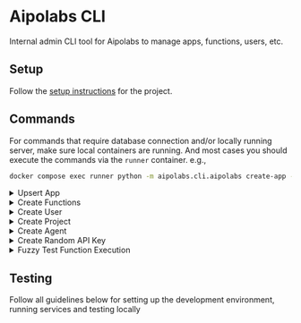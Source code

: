# Aipolabs CLI
Internal admin CLI tool for Aipolabs to manage apps, functions, users, etc.

## Setup
Follow the [setup instructions](../README.md) for the project.

## Commands
For commands that require database connection and/or locally running server, make sure local containers are running.
And most cases you should execute the commands via the `runner` container.
e.g.,
```bash
docker compose exec runner python -m aipolabs.cli.aipolabs create-app --app-file ./apps/brave_search/app.json --secrets-file ./apps/brave_search/.app.secrets.json
```

<details>
  <summary>Upsert App</summary>
  
  - Create an app (without its functions) or update an existing app (identified by the app name) in the database, based on the app json file provided.
  - --secrets-file is optional, it is to temporarily store sensitive data such as default api key, default OAuth2 client secret etc, which will be used to populate the placeholders in app.json file.
  - Note: the app name change is not supported by this command.
  - Example files: [`google_calendar`](../../apps/google_calendar/app.json).

  ```bash
  python -m aipolabs.cli.aipolabs upsert-app --app-file ./apps/brave_search/app.json --secrets-file ./apps/brave_search/.app.secrets.json
  ```
</details>

<details>
  <summary>Create Functions</summary>
  
  - Create functions for an app in the database, based on the functions json file provided.
  - Note that the app must already exist in the database.
  - Example files: [`google_calendar`](../../apps/google_calendar/functions.json).

  ```bash
  python -m aipolabs.cli.aipolabs create-functions --functions-file ./apps/google_calendar/functions.json
  ```
</details>

<details>
  <summary>Create User</summary>
  
  - Create a user in the database.

  ```bash
  python -m aipolabs.cli.aipolabs create-user --auth-provider google --auth-user-id 1234567890 --name "John Doe" --email "john.doe@example.com" --profile-picture "https://example.com/profile.jpg" --plan free
  ```
</details>

<details>
  <summary>Create Project</summary>
  
  - Create a project in the database.
  - You need to create the user first before creating a project for the user.

  ```bash
  python -m aipolabs.cli.aipolabs create-project --name "My Project" --owner-id "5b3f0b5f-4e79-4a7a-9830-142ecba9f5fd" --visibility-access public
  ```
</details>

<details>
  <summary>Create Agent</summary>
  
  - Create an agent in the database.
  - You need to create the project first before creating an agent for the project.

  ```bash
  python -m aipolabs.cli.aipolabs create-agent --name "My Agent" --description "My Agent Description" --project-id "0347ae5f-60c2-43c1-8a29-8b657c97693e"
  ```
</details>

<details>
  <summary>Create Random API Key</summary>
  
  - Create an api key for random user and project and agent.
  Set the --visibility-access to private if you want to test with private apps and functions.

  ```bash
  python -m aipolabs.cli.aipolabs create-random-api-key --visibility-access public
  ```
</details>

<details>
  <summary>Fuzzy Test Function Execution</summary>

  - This command will test function execution with GPT-generated inputs.
  - You need to first create a test API key with `create-random-api-key` command.
  - Make sure you have a server running (locally or on the cloud). And set the `CLI_SERVER_URL` in `.env` file.

  ```bash
  python -m aipolabs.cli.aipolabs fuzzy-test-function-execution --function-name "my_function" --aipolabs-api-key "your_api_key_here"
  ```
</details>

## Testing
Follow all guidelines below for setting up the development environment, running services and testing locally
